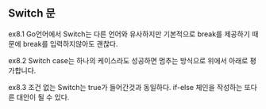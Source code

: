 ## Switch 문

ex8.1
Go언어에서 Switch는 다른 언어와 유사하지만 기본적으로 break를 제공하기 때문에 break를 입력하지않아도 괜찮다.

ex8.2
Switch case는 하나의 케이스라도 성공하면 멈추는 방식으로 위에서 아래로 평가합니다.

ex8.3
조건 없는 Switch는 true가 들어간것과 동일하다. if-else 체인을 작성하는 또다른 대안이 될 수 있다.